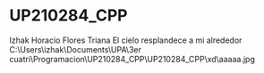 # UP210284_CPP
Izhak Horacio Flores Triana
El cielo resplandece a mi alrededor
C:\Users\izhak\Documents\UPA\3er cuatri\Programacion\UP210284_CPP\UP210284_CPP\xd\aaaaa.jpg

